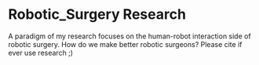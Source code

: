 # Robotic_Surgery Research
A paradigm of my research focuses on the human-robot interaction side of robotic surgery. How do we make better robotic surgeons? Please cite if ever use research ;)
